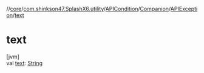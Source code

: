 //[core](../../../../../index.md)/[com.shinkson47.SplashX6.utility](../../../index.md)/[APICondition](../../index.md)/[Companion](../index.md)/[APIException](index.md)/[text](text.md)

# text

[jvm]\
val [text](text.md): [String](https://kotlinlang.org/api/latest/jvm/stdlib/kotlin/-string/index.html)
